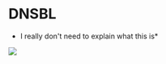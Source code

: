 # DNSBL
* I really don't need to explain what this is*
<img src="https://pics.me.me/my-block-list-is-longer-than-my-contact-list-%F0%9F%92%AF-14418123.png" />
